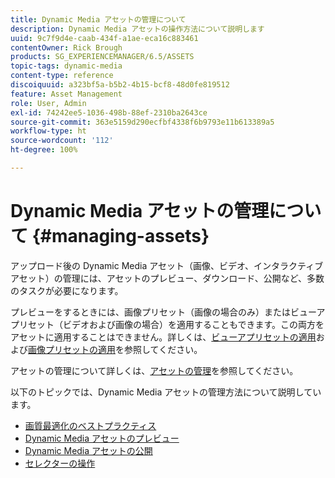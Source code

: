 ```yaml
---
title: Dynamic Media アセットの管理について
description: Dynamic Media アセットの操作方法について説明します
uuid: 9c7f9d4e-caab-434f-a1ae-eca16c883461
contentOwner: Rick Brough
products: SG_EXPERIENCEMANAGER/6.5/ASSETS
topic-tags: dynamic-media
content-type: reference
discoiquuid: a323bf5a-b5b2-4b15-bcf8-48d0fe819512
feature: Asset Management
role: User, Admin
exl-id: 74242ee5-1036-498b-88ef-2310ba2643ce
source-git-commit: 363e5159d290ecfbf4338f6b9793e11b613389a5
workflow-type: ht
source-wordcount: '112'
ht-degree: 100%

---
```


# Dynamic Media アセットの管理について {#managing-assets}

アップロード後の Dynamic Media アセット（画像、ビデオ、インタラクティブアセット）の管理には、アセットのプレビュー、ダウンロード、公開など、多数のタスクが必要になります。

プレビューをするときには、画像プリセット（画像の場合のみ）またはビューアプリセット（ビデオおよび画像の場合）を適用することもできます。この両方をアセットに適用することはできません。詳しくは、[ビューアプリセットの適用](/help/assets/viewer-presets.md)および[画像プリセットの適用](/help/assets/image-sets.md)を参照してください。

アセットの管理について詳しくは、[アセットの管理](/help/assets/manage-assets.md)を参照してください。

以下のトピックでは、Dynamic Media アセットの管理方法について説明しています。

* [画質最適化のベストプラクティス](/help/assets/best-practices-for-optimizing-the-quality-of-your-images.md)
* [Dynamic Media アセットのプレビュー](/help/assets/previewing-assets.md)
* [Dynamic Media アセットの公開](/help/assets/publishing-dynamicmedia-assets.md)
* [セレクターの操作](/help/assets/working-with-selectors.md)
